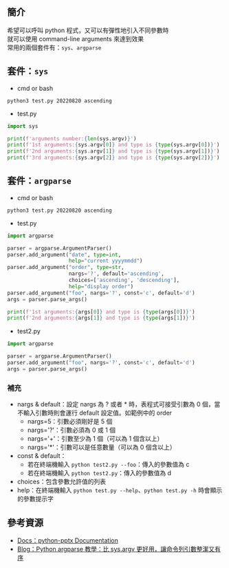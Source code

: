 ## 簡介
希望可以呼叫 python 程式，又可以有彈性地引入不同參數時  
就可以使用 command-line arguments 來達到效果  
常用的兩個套件有：`sys`、`argparse`

## 套件：`sys`
* cmd or bash
```linux
python3 test.py 20220820 ascending
```
* test.py
```python
import sys

print(f'arguments number:{len(sys.argv)}')
print(f'1st arguments:{sys.argv[0]} and type is {type(sys.argv[0])}')
print(f'2nd arguments:{sys.argv[1]} and type is {type(sys.argv[1])}')
print(f'3rd arguments:{sys.argv[2]} and type is {type(sys.argv[2])}')
```

## 套件：`argparse`
* cmd or bash
```linux
python3 test.py 20220820 ascending
```
* test.py
```python
import argparse

parser = argparse.ArgumentParser()
parser.add_argument("date", type=int,
                    help="current yyyymmdd")
parser.add_argument("order", type=str,
                    nargs='?', default='ascending',
                    choices=['ascending', 'descending'],
                    help="display order")
parser.add_argument("foo", nargs='?', const='c', default='d')
args = parser.parse_args()

print(f'1st arguments:{args[0]} and type is {type(args[0])}')
print(f'2nd arguments:{args[1]} and type is {type(args[1])}')
```
* test2.py
```python
import argparse

parser = argparse.ArgumentParser()
parser.add_argument("foo", nargs='?', const='c', default='d')
args = parser.parse_args()
```
### 補充
* nargs & default：設定 nargs 為 ? 或者 * 時，表程式可接受引數為 0 個，當不輸入引數時則會運行 default 設定值。如範例中的 order
  * nargs=5：引數必須剛好是 5 個
  * nargs='?'：引數必須為 0 或 1 個
  * nargs='+'：引數至少為 1 個（可以為 1 個含以上）
  * nargs='\*'：引數可以是任意數量（可以為 0 個含以上）
* const & default：
  * 若在終端機輸入 `python test2.py --foo`：傳入的參數值為 c
  * 若在終端機輸入 `python test2.py`：傳入的參數值為 d
* choices：包含參數允許值的列表
* help：在終端機輸入 `python test.py --help`、`python test.py -h` 時會顯示的參數提示字



## 參考資源
* [Docs：python-pptx Documentation](https://buildmedia.readthedocs.org/media/pdf/python-pptx/latest/python-pptx.pdf)
* [Blog：Python argparse 教學：比 sys.argv 更好用，讓命令列引數整潔又有序](https://haosquare.com/python-argparse/)
